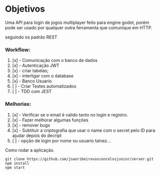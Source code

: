 # Objetivos

Uma API para login de jogos multiplayer feito para engine godot, porém pode ser usado
por qualquer outra ferramenta que comunique em HTTP.

seguindo os padrão REST



### Workflow:

1. [x] - Comunicação com o banco de dados
2. [x] - Autenticação JWT
  2. [x] - criar tabelas;
  2. [x] - interligar com o database
3. [x] - Banco Usuario
4. [ ] - Criar Testes automatizados
  4. [ ] - TDD com JEST

### Melhorias:

1. [x] - Verificar se o email é valido tanto no login e registro.  
2. [x] - Fazer melhorar algumas funções  
3. [x] - remover bugs  
4. [x] - Subtituir a criptografia que usar o name com o secret pelo ID para ajudar depois do decript
5. [ ] - opção de login por nome ou usuario talvez...  



Como rodar a aplicação.

```git clone https://github.com/joaoribeirovasconcelosjunior/server.git```  
```npm install```  
```npm start```  


